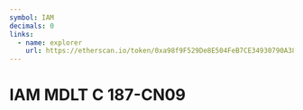 ```yaml
---
symbol: IAM
decimals: 0
links:
  - name: explorer
    url: https://etherscan.io/token/0xa98f9F529De8E504FeB7CE34930790A38A65bb56
---
```


# IAM MDLT C 187-CN09
